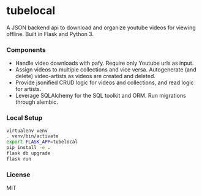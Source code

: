 # tubelocal

A JSON backend api to download and organize youtube videos for viewing offline. Built in Flask and Python 3.

### Components
- Handle video downloads with pafy. Require only Youtube urls as input.
- Assign videos to multiple collections and vice versa. Autogenerate (and delete) video-artists as videos are created and deleted.
- Provide jsonified CRUD logic for videos and collections, and read logic for artists.
- Leverage SQLAlchemy for the SQL toolkit and ORM. Run migrations through alembic.

### Local Setup
```bash
virtualenv venv
. venv/bin/activate
export FLASK_APP=tubelocal
pip install -e .
flask db upgrade
flask run
```

### License
MIT
